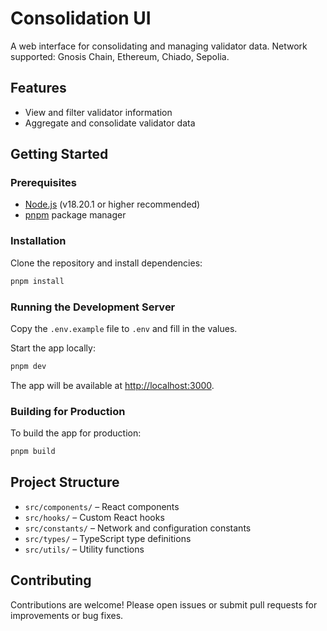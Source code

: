 # Consolidation UI

A web interface for consolidating and managing validator data.
Network supported: Gnosis Chain, Ethereum, Chiado, Sepolia.

## Features
- View and filter validator information
- Aggregate and consolidate validator data

## Getting Started

### Prerequisites
- [Node.js](https://nodejs.org/) (v18.20.1 or higher recommended)
- [pnpm](https://pnpm.io/) package manager

### Installation

Clone the repository and install dependencies:

```bash
pnpm install
```

### Running the Development Server

Copy the `.env.example` file to `.env` and fill in the values.

Start the app locally:

```bash
pnpm dev
```

The app will be available at [http://localhost:3000](http://localhost:3000).

### Building for Production

To build the app for production:

```bash
pnpm build
```

## Project Structure
- `src/components/` – React components
- `src/hooks/` – Custom React hooks
- `src/constants/` – Network and configuration constants
- `src/types/` – TypeScript type definitions
- `src/utils/` – Utility functions

## Contributing
Contributions are welcome! Please open issues or submit pull requests for improvements or bug fixes.

